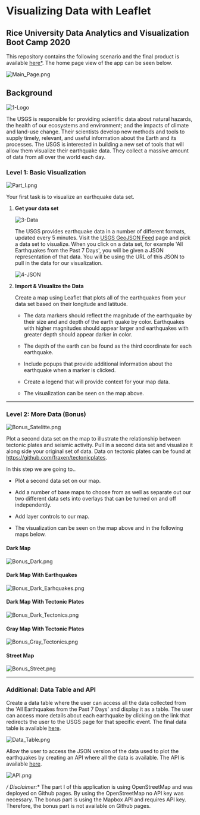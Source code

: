 # Visualizing Data with Leaflet


## Rice University Data Analytics and Visualization Boot Camp 2020

This repository contains the following scenario and the final product is available [here*](https://gpivaro.github.io/leaflet-challenge/Leaflet-Step-1/index-step-1.html).
The home page view of the app can be seen below.

![Main_Page.png](Images/Main_Page.png)

## Background


![1-Logo](Images/1-Logo.png)

The USGS is responsible for providing scientific data about natural hazards, the health of our ecosystems and environment; and the impacts of climate and land-use change. Their scientists develop new methods and tools to supply timely, relevant, and useful information about the Earth and its processes. The USGS is interested in building a new set of tools that will allow them visualize their earthquake data. They collect a massive amount of data from all over the world each day.


### Level 1: Basic Visualization

![Part_I.png](Images/Part_I.png)

Your first task is to visualize an earthquake data set.

1. **Get your data set**

   ![3-Data](Images/3-Data.png)

   The USGS provides earthquake data in a number of different formats, updated every 5 minutes. Visit the [USGS GeoJSON Feed](http://earthquake.usgs.gov/earthquakes/feed/v1.0/geojson.php) page and pick a data set to visualize. When you click on a data set, for example 'All Earthquakes from the Past 7 Days', you will be given a JSON representation of that data. You will be using the URL of this JSON to pull in the data for our visualization.

   ![4-JSON](Images/4-JSON.png)

2. **Import & Visualize the Data**

   Create a map using Leaflet that plots all of the earthquakes from your data set based on their longitude and latitude.

   * The data markers should reflect the magnitude of the earthquake by their size and and depth of the earth quake by color. Earthquakes with higher magnitudes should appear larger and earthquakes with greater depth should appear darker in color.

   * The depth of the earth can be found as the third coordinate for each earthquake.

   * Include popups that provide additional information about the earthquake when a marker is clicked.

   * Create a legend that will provide context for your map data.

   * The visualization can be seen on the map above.

- - -

### Level 2: More Data (Bonus)

![Bonus_Satelitte.png](Images/Bonus_Satelitte.png)


Plot a second data set on the map to illustrate the relationship between tectonic plates and seismic activity. Pull in a second data set and visualize it along side your original set of data. Data on tectonic plates can be found at <https://github.com/fraxen/tectonicplates>.

In this step we are going to..

* Plot a second data set on our map.

* Add a number of base maps to choose from as well as separate out our two different data sets into overlays that can be turned on and off independently.

* Add layer controls to our map.

* The visualization can be seen on the map above and in the following maps below.

#### Dark Map
![Bonus_Dark.png](Images/Bonus_Dark.png)


#### Dark Map With Earthquakes
![Bonus_Dark_Earhquakes.png](Images/Bonus_Dark_Earhquakes.png)

#### Dark Map With Tectonic Plates
![Bonus_Dark_Tectonics.png](Images/Bonus_Dark_Tectonics.png)

#### Gray Map With Tectonic Plates
![Bonus_Gray_Tectonics.png](Images/Bonus_Gray_Tectonics.png)

#### Street Map
![Bonus_Street.png](Images/Bonus_Street.png)



- - -

### Additional: Data Table and API

Create a data table where the user can access all the data collected from the 'All Earthquakes from the Past 7 Days' and display it as a table. The user can access more details about each earthquake by clicking on the link that redirects the user to the USGS page for that specific event. The final data table is available [here](https://gpivaro.github.io/leaflet-challenge/Leaflet-Step-1/table-data.html).

![Data_Table.png](Images/Data_Table.png)

Allow the user to access the JSON version of the data used to plot the earthquakes by creating an API where all the data is available.
The API is available [here](https://gpivaro.github.io/leaflet-challenge/Leaflet-Step-1/data.html).

![API.png](Images/API.png)



**/* Disclaimer:** The part I of this application is using OpenStreetMap and was deployed on Github pages. By using the OpenStreetMap no API key was necessary. The bonus part is using the Mapbox API and requires API key. Therefore, the bonus part is not available on Github pages.
